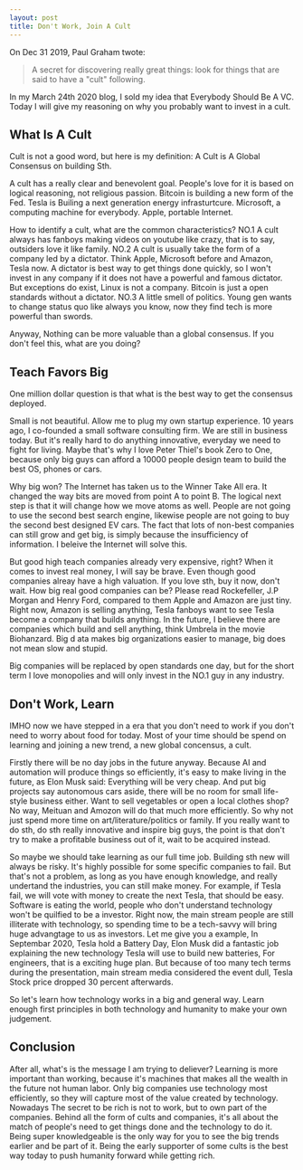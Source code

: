 ```yaml
---
layout: post
title: Don't Work, Join A Cult
---
```


On Dec 31 2019, Paul Graham twote:

> A secret for discovering really great things: look for things that are said to have a "cult" following. 

In my March 24th 2020 blog, I sold my idea that Everybody Should Be A VC. Today I will give my reasoning on why you probably want to invest in a cult.

## What Is A Cult

Cult is not a good word, but here is my definition: A Cult is A Global Consensus on building Sth.

A cult has a really clear and benevolent goal. People's love for it is based on logical reasoning, not religious passion. Bitcoin is building a new form of the Fed. Tesla is Builing a next generation energy infrasturtcure. Microsoft, a computing machine for everybody. Apple, portable Internet.

How to identify a cult, what are the common characteristics? NO.1 A cult always has fanboys making videos on youtube like crazy, that is to say, outsiders love it like family. NO.2 A cult is usually take the form of a company led by a dictator. Think Apple, Microsoft before and Amazon, Tesla now. A dictator is best way to get things done quickly, so I won't invest in any company if it does not have a powerful and famous dictator. But exceptions do exist, Linux is not a company. Bitcoin is just a open standards without a dictator. NO.3 A little smell of politics. Young gen wants to change status quo like always you know, now they find tech is more powerful than swords.

Anyway, Nothing can be more valuable than a global consensus. If you don't feel this, what are you doing?

## Teach Favors Big

One million dollar question is that what is the best way to get the consensus deployed.

Small is not beautiful. Allow me to plug my own startup experience. 10 years ago, I co-founded a small software consulting firm. We are still in business today. But it's really hard to do anything innovative, everyday we need to fight for living. Maybe that's why I love Peter Thiel's book Zero to One, because only big guys can afford a 10000 people design team to build the best OS, phones or cars. 

Why big won? The Internet has taken us to the Winner Take All era. It changed the way bits are moved from point A to point B. The logical next step is that it will change how we move atoms as well. People are not going to use the second best search engine, likewise people are not going to buy the second best designed EV cars. The fact that lots of non-best companies can still grow and get big, is simply because the insufficiency of information. I beleive the Internet will solve this. 

But good high teach companies already very expensive, right? When it comes to invest real money, I will say be brave. Even though good companies alreay have a high valuation. If you love sth, buy it now, don't wait. How big real good companies can be? Please read Rockefeller, J.P Morgan and Henry Ford, compared to them Apple and Amazon are just tiny. Right now, Amazon is selling anything, Tesla fanboys want to see Tesla become a company that builds anything. In the future, I believe there are companies which build and sell anything, think Umbrela in the movie Biohanzard. Big d
ata makes big organizations easier to manage, big does not mean slow and stupid. 

Big companies will be replaced by open standards one day, but for the short term I love monopolies and will only invest in the NO.1 guy in any industry.

## Don't Work, Learn

IMHO now we have stepped in a era that you don't need to work if you don't need to worry about food for today. Most of your time should be spend on learning and joining a new trend, a new global concensus, a cult.

Firstly there will be no day jobs in the future anyway. Because AI and automation will produce things so efficiently, it's easy to make living in the future, as Elon Musk said: Everything will be very cheap. And put big projects say autonomous cars aside, there will be no room for small life-style business either. Want to sell vegetables or open a local clothes shop? No way, Meituan and Amozon will do that much more efficiently. So why not just spend more time on art/literature/politics or family. If you really want to do sth, do sth really innovative and inspire big guys, the point is that don't try to make a profitable business out of it, wait to be acquired instead.
 
So maybe we should take learning as our full time job. Building sth new will always be risky. It's highly possible for some specific companies to fail. But that's not a problem, as long as you have enough knowledge, and really undertand the industries, you can still make money. For example, if Tesla fail, we will vote with money to create the next Tesla, that should be easy. Software is eating the world, people who don't understand technology won't be quilfied to be a investor. Right now, the main stream people are still illiterate with technology, so spending time to be a tech-savvy will bring huge advangtage to us as investors. Let me give you a example, In Septembar 2020, Tesla hold a Battery Day, Elon Musk did a fantastic job explaining the new technology Tesla will use to build new batteries, For engineers, that is a exciting huge plan. But because of too many tech terms during the presentation, main stream media considered the event dull, Tesla Stock price dropped 30 percent afterwards. 

So let's learn how technology works in a big and general way. Learn enough first principles in both technology and humanity to make your own judgement.

## Conclusion

After all, what's is the message I am trying to deliever? Learning is more important than working, because it's machines that makes all the wealth in the future not human labor. Only big companies use technology most efficiently, so they will capture most of the value created by technology. Nowadays The secret to be rich is not to work, but to own part of the companies. Behind all the form of cults and companies, it's all about the match of people's need to get things done and the technology to do it. Being super knowledgeable is the only way for you to see the big trends earlier and be part of it. Being the early supporter of some cults is the best way today to push humanity forward while getting rich.

